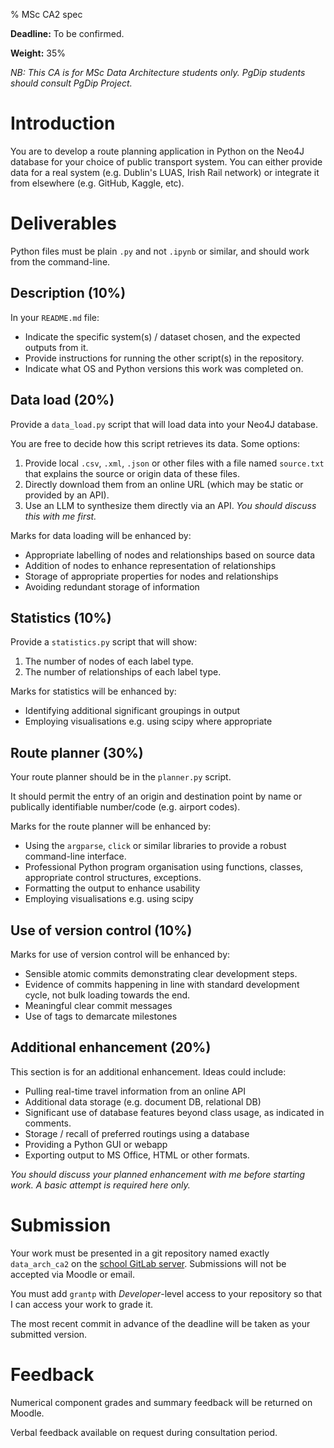 % MSc CA2 spec

**Deadline:** To be confirmed.

**Weight:** 35%

*NB: This CA is for MSc Data Architecture students only. PgDip students should consult PgDip Project.*


# Introduction

You are to develop a route planning application in Python on the Neo4J database for your choice of public transport system.
You can either provide data for a real system (e.g. Dublin's LUAS, Irish Rail network) or integrate it from elsewhere (e.g. GitHub, Kaggle, etc).


# Deliverables

Python files must be plain `.py` and not `.ipynb` or similar, and should work from the command-line.


## Description (10%)

In your `README.md` file:

- Indicate the specific system(s) / dataset chosen, and the expected outputs from it.
- Provide instructions for running the other script(s) in the repository.
- Indicate what OS and Python versions this work was completed on.


## Data load (20%)

Provide a `data_load.py` script that will load data into your Neo4J database.

You are free to decide how this script retrieves its data. 
Some options:

1. Provide local `.csv`, `.xml`, `.json` or other files with a file named `source.txt` that explains the source or origin data of these files.
2. Directly download them from an online URL (which may be static or provided by an API).
3. Use an LLM to synthesize them directly via an API. *You should discuss this with me first.*

Marks for data loading will be enhanced by:

- Appropriate labelling of nodes and relationships based on source data
- Addition of nodes to enhance representation of relationships
- Storage of appropriate properties for nodes and relationships
- Avoiding redundant storage of information


## Statistics (10%)

Provide a `statistics.py` script that will show:

1. The number of nodes of each label type.
2. The number of relationships of each label type.

Marks for statistics will be enhanced by:

- Identifying additional significant groupings in output
- Employing visualisations e.g. using scipy where appropriate


## Route planner (30%)

Your route planner should be in the `planner.py` script.

It should permit the entry of an origin and destination point by name or publically identifiable number/code (e.g. airport codes).

Marks for the route planner will be enhanced by:

- Using the `argparse`, `click` or similar libraries to provide a robust command-line interface.
- Professional Python program organisation using functions, classes, appropriate control structures, exceptions.
- Formatting the output to enhance usability
- Employing visualisations e.g. using scipy


## Use of version control (10%)

Marks for use of version control will be enhanced by:

- Sensible atomic commits demonstrating clear development steps.
- Evidence of commits happening in line with standard development cycle, not bulk loading towards the end.
- Meaningful clear commit messages
- Use of tags to demarcate milestones


## Additional enhancement (20%)

This section is for an additional enhancement.
Ideas could include:

- Pulling real-time travel information from an online API
- Additional data storage (e.g. document DB, relational DB)
- Significant use of database features beyond class usage, as indicated in comments.
- Storage / recall of preferred routings using a database
- Providing a Python GUI or webapp
- Exporting output to MS Office, HTML or other formats.

*You should discuss your planned enhancement with me before starting work. A basic attempt is required here only.*



# Submission

Your work must be presented in a git repository named exactly `data_arch_ca2` on the [school GitLab server](https://gitlab.comp.dkit.ie/).
Submissions will not be accepted via Moodle or email.

You must add `grantp` with *Developer*-level access to your repository so that I can access your work to grade it. 

The most recent commit in advance of the deadline will be taken as your submitted version.


# Feedback

Numerical component grades and summary feedback will be returned on Moodle.

Verbal feedback available on request during consultation period.
